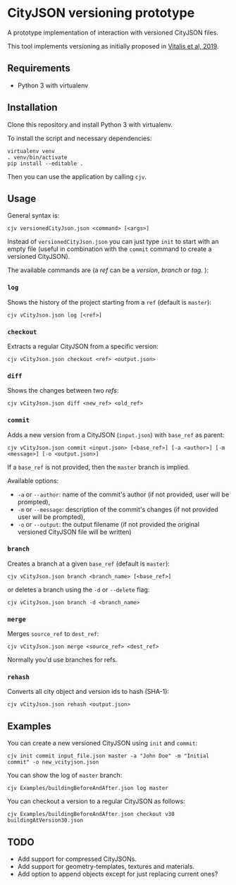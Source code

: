 # CityJSON versioning prototype

A prototype implementation of interaction with versioned CityJSON files.

This tool implements versioning as initially proposed in [Vitalis et al, 2019](https://www.isprs-ann-photogramm-remote-sens-spatial-inf-sci.net/IV-4-W8/123/2019/).

## Requirements

- Python 3 with virtualenv

## Installation

Clone this repository and install Python 3 with virtualenv.

To install the script and necessary dependencies:

```
virtualenv venv
. venv/bin/activate
pip install --editable .
```

Then you can use the application by calling `cjv`.

## Usage

General syntax is:

```
cjv versionedCityJson.json <command> [<args>]
```

Instead of ``versionedCityJson.json`` you can just type ``init`` to start with an empty file (useful in combination with the ``commit`` command to create a versioned CityJSON).

The available commands are (a *ref* can be a *version*, *branch* or *tag*.
):

### ``log``
Shows the history of the project starting from a ``ref`` (default is ``master``):

```
cjv vCityJson.json log [<ref>]
```

### ``checkout``

Extracts a regular CityJSON from a specific version:

```
cjv vCityJson.json checkout <ref> <output.json>
```

### ``diff``

Shows the changes between two *refs*:

```
cjv vCityJson.json diff <new_ref> <old_ref>
```

### ``commit``

Adds a new version from a CityJSON (``input.json``) with ``base_ref`` as parent:

```
cjv vCityJson.json commit <input.json> [<base_ref>] [-a <author>] [-m <message>] [-o <output.json>]
```

If a ``base_ref`` is not provided, then the ``master`` branch is implied.

Available options:
- `-a` or `--author`: name of the commit's author (if not provided, user will be prompted),
- `-m` or `--message`: description of the commit's changes (if not provided user will be prompted),
- `-o` or `--output`: the output filename (if not provided the original versioned CityJSON file will be written)

### ``branch``

Creates a branch at a given ``base_ref`` (default is ``master``):

```
cjv vCityJson.json branch <branch_name> [<base_ref>]
```

or deletes a branch using the `-d` or `--delete` flag:

```
cjv vCityJson.json branch -d <branch_name>
```

### ``merge``

Merges ``source_ref`` to ``dest_ref``:

```
cjv vCityJson.json merge <source_ref> <dest_ref>
```

Normally you'd use branches for refs.

### ``rehash``

Converts all city object and version ids to hash (SHA-1):

```
cjv vCityJson.json rehash <output.json>
```

## Examples

You can create a new versioned CityJSON using ``init`` and ``commit``:

```
cjv init commit input_file.json master -a "John Doe" -m "Initial commit" -o new_vcityjson.json
```

You can show the log of ``master`` branch:

```
cjv Examples/buildingBeforeAndAfter.json log master
```

You can checkout a version to a regular CityJSON as follows:

```
cjv Examples/buildingBeforeAndAfter.json checkout v30 buildingAtVersion30.json
```

## TODO

- Add support for compressed CityJSONs.
- Add support for geometry-templates, textures and materials.
- Add option to append objects except for just replacing current ones?